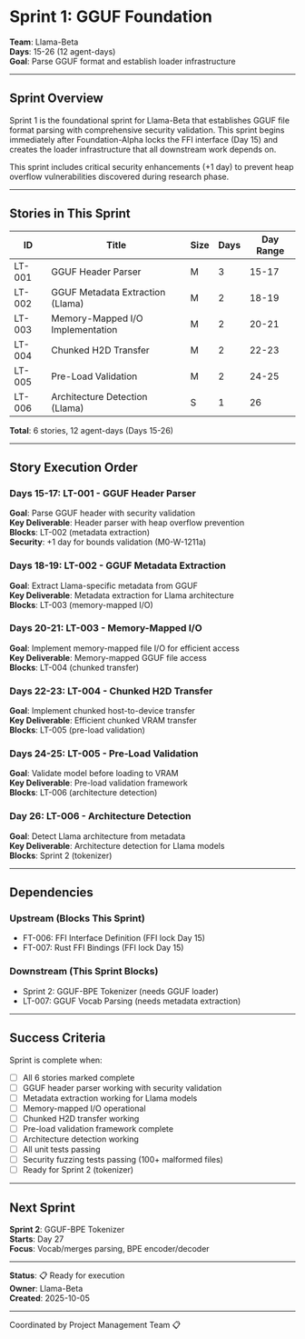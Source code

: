 # Sprint 1: GGUF Foundation

**Team**: Llama-Beta  
**Days**: 15-26 (12 agent-days)  
**Goal**: Parse GGUF format and establish loader infrastructure

---

## Sprint Overview

Sprint 1 is the foundational sprint for Llama-Beta that establishes GGUF file format parsing with comprehensive security validation. This sprint begins immediately after Foundation-Alpha locks the FFI interface (Day 15) and creates the loader infrastructure that all downstream work depends on.

This sprint includes critical security enhancements (+1 day) to prevent heap overflow vulnerabilities discovered during research phase.

---

## Stories in This Sprint

| ID | Title | Size | Days | Day Range |
|----|-------|------|------|-----------|
| LT-001 | GGUF Header Parser | M | 3 | 15-17 |
| LT-002 | GGUF Metadata Extraction (Llama) | M | 2 | 18-19 |
| LT-003 | Memory-Mapped I/O Implementation | M | 2 | 20-21 |
| LT-004 | Chunked H2D Transfer | M | 2 | 22-23 |
| LT-005 | Pre-Load Validation | M | 2 | 24-25 |
| LT-006 | Architecture Detection (Llama) | S | 1 | 26 |

**Total**: 6 stories, 12 agent-days (Days 15-26)

---

## Story Execution Order

### Days 15-17: LT-001 - GGUF Header Parser
**Goal**: Parse GGUF header with security validation  
**Key Deliverable**: Header parser with heap overflow prevention  
**Blocks**: LT-002 (metadata extraction)  
**Security**: +1 day for bounds validation (M0-W-1211a)

### Days 18-19: LT-002 - GGUF Metadata Extraction
**Goal**: Extract Llama-specific metadata from GGUF  
**Key Deliverable**: Metadata extraction for Llama architecture  
**Blocks**: LT-003 (memory-mapped I/O)

### Days 20-21: LT-003 - Memory-Mapped I/O
**Goal**: Implement memory-mapped file I/O for efficient access  
**Key Deliverable**: Memory-mapped GGUF file access  
**Blocks**: LT-004 (chunked transfer)

### Days 22-23: LT-004 - Chunked H2D Transfer
**Goal**: Implement chunked host-to-device transfer  
**Key Deliverable**: Efficient chunked VRAM transfer  
**Blocks**: LT-005 (pre-load validation)

### Days 24-25: LT-005 - Pre-Load Validation
**Goal**: Validate model before loading to VRAM  
**Key Deliverable**: Pre-load validation framework  
**Blocks**: LT-006 (architecture detection)

### Day 26: LT-006 - Architecture Detection
**Goal**: Detect Llama architecture from metadata  
**Key Deliverable**: Architecture detection for Llama models  
**Blocks**: Sprint 2 (tokenizer)

---

## Dependencies

### Upstream (Blocks This Sprint)
- FT-006: FFI Interface Definition (FFI lock Day 15)
- FT-007: Rust FFI Bindings (FFI lock Day 15)

### Downstream (This Sprint Blocks)
- Sprint 2: GGUF-BPE Tokenizer (needs GGUF loader)
- LT-007: GGUF Vocab Parsing (needs metadata extraction)

---

## Success Criteria

Sprint is complete when:
- [ ] All 6 stories marked complete
- [ ] GGUF header parser working with security validation
- [ ] Metadata extraction working for Llama models
- [ ] Memory-mapped I/O operational
- [ ] Chunked H2D transfer working
- [ ] Pre-load validation framework complete
- [ ] Architecture detection working
- [ ] All unit tests passing
- [ ] Security fuzzing tests passing (100+ malformed files)
- [ ] Ready for Sprint 2 (tokenizer)

---

## Next Sprint

**Sprint 2**: GGUF-BPE Tokenizer  
**Starts**: Day 27  
**Focus**: Vocab/merges parsing, BPE encoder/decoder

---

**Status**: 📋 Ready for execution  
**Owner**: Llama-Beta  
**Created**: 2025-10-05

---
Coordinated by Project Management Team 📋
